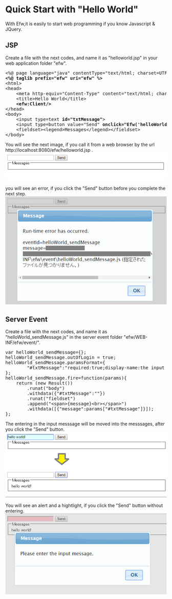 <H1>Quick Start with "Hello World"</H1>

With Efw,it is easily to start web programming if you know Javascript & JQuery.

<h2>JSP</h2>
Create a file with the next codes, and name it as "helloworld.jsp" in your web application folder "efw".
<pre>
&lt;%@ page language=&quot;java&quot; contentType=&quot;text/html; charset=UTF-8&quot; pageEncoding=&quot;UTF-8&quot;%&gt;
<b>&lt;%@ taglib prefix=&quot;efw&quot; uri=&quot;efw&quot; %&gt;</b>
&lt;html&gt;
&lt;head&gt;
	&lt;meta http-equiv=&quot;Content-Type&quot; content=&quot;text/html; charset=UTF-8&quot;&gt;
	&lt;title&gt;Hello World&lt;/title&gt;
	<b>&lt;efw:Client/&gt;</b>
&lt;/head&gt;
&lt;body&gt;
	&lt;input type=text <b>id=&quot;txtMessage&quot;</b>&gt;
	&lt;input type=button value=&quot;Send&quot; <b>onclick="Efw('helloWorld_sendMessage')"</b>&gt;
	&lt;fieldset&gt;&lt;legend&gt;Messages&lt;/legend&gt;&lt;/fieldset&gt;
&lt;/body&gt;
</pre>

You will see the next image, if you call it from a web browser by the url http://localhost:8080/efw/helloworld.jsp .<br>
<img src="hello_world_jsp1.png"><br>

you will see an error, if you click the "Send" button before you complete the next step.<br>
<img src="hello_world_jsp2.png"><br>

<h2>Server Event</h2>
Create a file with the next codes, and name it as "helloWorld_sendMessage.js" in the server event folder "efw/WEB-INF/efw/event/".
<pre>
var helloWorld_sendMessage={};
helloWorld_sendMessage.outOfLogin = true;
helloWorld_sendMessage.paramsFormat={
		&quot;#txtMessage&quot;:&quot;required:true;display-name:the input message&quot;
};
helloWorld_sendMessage.fire=function(params){
	return (new Result())
		.runat(&quot;body&quot;)
		.withdata({&quot;#txtMessage&quot;:&quot;&quot;})
		.runat(&quot;fieldset&quot;)
		.append(&quot;&lt;span&gt;{message}&lt;br&gt;&lt;/span&gt;&quot;)
		.withdata([{&quot;message&quot;:params[&quot;#txtMessage&quot;]}]);
};
</pre>
The entering in the input messsage will be moved into the messsages, after you click the "Send" button.<br>
<img src="hello_world_event1.png"><br>

You will see an alert and a hightlight, if you click the "Send" button without entering.<br>
<img src="hello_world_event2.png"><br>
